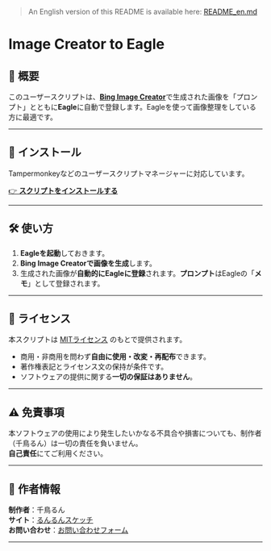 > An English version of this README is available here: [README_en.md](README_en.md)

# Image Creator to Eagle

## 🔧 概要

このユーザースクリプトは、[**Bing Image Creator**](https://www.bing.com/images/create)で生成された画像を「プロンプト」とともに**Eagle**に自動で登録します。Eagleを使って画像整理をしている方に最適です。

---

## 🚀 インストール

Tampermonkeyなどのユーザースクリプトマネージャーに対応しています。

[👉 **スクリプトをインストールする**](https://github.com/chidori-run/image-creator-to-eagle/raw/refs/heads/main/image_creator_to_eagle.user.js)


---

## 🛠️ 使い方

1. **Eagleを起動**しておきます。
2. **Bing Image Creatorで画像を生成**します。
3. 生成された画像が**自動的にEagleに登録**されます。**プロンプト**はEagleの「**メモ**」として登録されます。

---

## 📄 ライセンス

本スクリプトは [MITライセンス](LICENSE) のもとで提供されます。

- 商用・非商用を問わず**自由に使用・改変・再配布**できます。
- 著作権表記とライセンス文の保持が条件です。
- ソフトウェアの提供に関する**一切の保証はありません**。

---

## ⚠️ 免責事項

本ソフトウェアの使用により発生したいかなる不具合や損害についても、制作者（千鳥るん）は一切の責任を負いません。  
**自己責任**にてご利用ください。

---

## 👤 作者情報

**制作者**：千鳥るん  
**サイト**：[るんるんスケッチ](https://runrunsketch.net)  
**お問い合わせ**：[お問い合わせフォーム](https://runrunsketch.net/contact/)

---